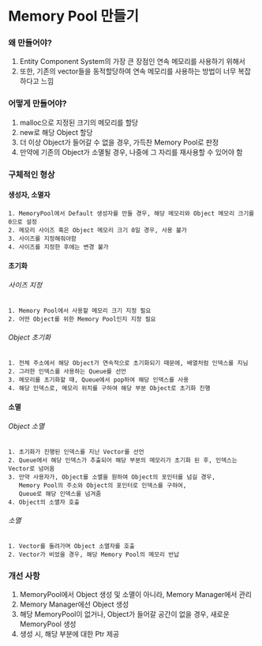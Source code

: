 # Memory Pool 만들기

### 왜 만들어야?
1. Entity Component System의 가장 큰 장점인 연속 메모리를 사용하기 위해서
2. 또한, 기존의 vector들을 동적할당하여 연속 메모리를 사용하는 방법이 너무 복잡하다고 느낌

### 어떻게 만들어야?
1. malloc으로 지정된 크기의 메모리를 할당
2. new로 해당 Object 할당
3. 더 이상 Object가 들어갈 수 없을 경우, 가득찬 Memory Pool로 판정
4. 만약에 기존의 Object가 소멸될 경우, 나중에 그 자리를 재사용할 수 있어야 함

### 구체적인 형상
#### 생성자, 소멸자
    1. MemoryPool에서 Default 생성자를 만들 경우, 해당 메모리와 Object 메모리 크기를 0으로 설정
    2. 메모리 사이즈 혹은 Object 메모리 크기 0일 경우, 사용 불가
    3. 사이즈를 지정해줘야함
    4. 사이즈를 지정한 후에는 변경 불가

#### 초기화
###### 사이즈 지정
    1. Memory Pool에서 사용할 메모리 크기 지정 필요
    2. 어떤 Object를 위한 Memory Pool인지 지정 필요

###### Object 초기화
    1. 전체 주소에서 해당 Object가 연속적으로 초기화되기 때문에, 배열처럼 인덱스를 지님
    2. 그러한 인덱스를 사용하는 Queue를 선언
    3. 메모리를 초기화할 때, Queue에서 pop하여 해당 인덱스를 사용
    4. 해당 인덱스로, 메모리 위치를 구하여 해당 부분 Object로 초기화 진행

#### 소멸
###### Object 소멸
    1. 초기화가 진행된 인덱스를 지닌 Vector를 선언
    2. Queue에서 해당 인덱스가 추출되어 해당 부분의 메모리가 초기화 된 후, 인덱스는 Vector로 넘어옴
    3. 만약 사용자가, Object를 소멸을 원하여 Object의 포인터를 넘길 경우, 
       Memory Pool의 주소와 Object의 포인터로 인덱스를 구하여, 
       Queue로 해당 인덱스를 넘겨줌
    4. Object의 소멸자 호출

###### 소멸
    1. Vector를 돌려가며 Object 소멸자를 호출
    2. Vector가 비었을 경우, 해당 Memory Pool의 메모리 반납

### 개선 사항
1. MemoryPool에서 Object 생성 및 소멸이 아니라, Memory Manager에서 관리
2. Memory Manager에선 Object 생성
3. 해당 MemoryPool이 없거나, Object가 들어갈 공간이 없을 경우, 
   새로운 MemoryPool 생성
4. 생성 시, 해당 부분에 대한 Ptr 제공